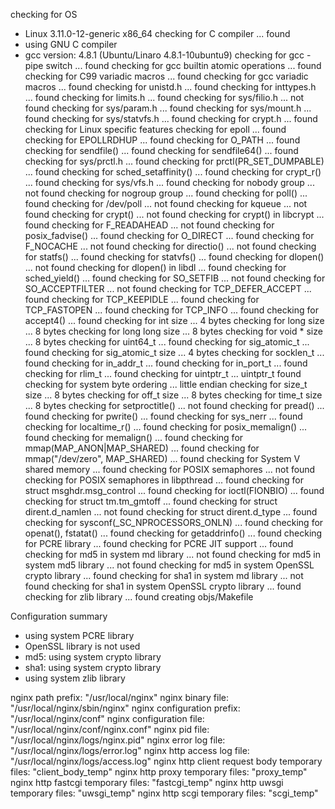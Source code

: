 checking for OS
 + Linux 3.11.0-12-generic x86_64
checking for C compiler ... found
 + using GNU C compiler
 + gcc version: 4.8.1 (Ubuntu/Linaro 4.8.1-10ubuntu9) 
checking for gcc -pipe switch ... found
checking for gcc builtin atomic operations ... found
checking for C99 variadic macros ... found
checking for gcc variadic macros ... found
checking for unistd.h ... found
checking for inttypes.h ... found
checking for limits.h ... found
checking for sys/filio.h ... not found
checking for sys/param.h ... found
checking for sys/mount.h ... found
checking for sys/statvfs.h ... found
checking for crypt.h ... found
checking for Linux specific features
checking for epoll ... found
checking for EPOLLRDHUP ... found
checking for O_PATH ... found
checking for sendfile() ... found
checking for sendfile64() ... found
checking for sys/prctl.h ... found
checking for prctl(PR_SET_DUMPABLE) ... found
checking for sched_setaffinity() ... found
checking for crypt_r() ... found
checking for sys/vfs.h ... found
checking for nobody group ... not found
checking for nogroup group ... found
checking for poll() ... found
checking for /dev/poll ... not found
checking for kqueue ... not found
checking for crypt() ... not found
checking for crypt() in libcrypt ... found
checking for F_READAHEAD ... not found
checking for posix_fadvise() ... found
checking for O_DIRECT ... found
checking for F_NOCACHE ... not found
checking for directio() ... not found
checking for statfs() ... found
checking for statvfs() ... found
checking for dlopen() ... not found
checking for dlopen() in libdl ... found
checking for sched_yield() ... found
checking for SO_SETFIB ... not found
checking for SO_ACCEPTFILTER ... not found
checking for TCP_DEFER_ACCEPT ... found
checking for TCP_KEEPIDLE ... found
checking for TCP_FASTOPEN ... found
checking for TCP_INFO ... found
checking for accept4() ... found
checking for int size ... 4 bytes
checking for long size ... 8 bytes
checking for long long size ... 8 bytes
checking for void * size ... 8 bytes
checking for uint64_t ... found
checking for sig_atomic_t ... found
checking for sig_atomic_t size ... 4 bytes
checking for socklen_t ... found
checking for in_addr_t ... found
checking for in_port_t ... found
checking for rlim_t ... found
checking for uintptr_t ... uintptr_t found
checking for system byte ordering ... little endian
checking for size_t size ... 8 bytes
checking for off_t size ... 8 bytes
checking for time_t size ... 8 bytes
checking for setproctitle() ... not found
checking for pread() ... found
checking for pwrite() ... found
checking for sys_nerr ... found
checking for localtime_r() ... found
checking for posix_memalign() ... found
checking for memalign() ... found
checking for mmap(MAP_ANON|MAP_SHARED) ... found
checking for mmap("/dev/zero", MAP_SHARED) ... found
checking for System V shared memory ... found
checking for POSIX semaphores ... not found
checking for POSIX semaphores in libpthread ... found
checking for struct msghdr.msg_control ... found
checking for ioctl(FIONBIO) ... found
checking for struct tm.tm_gmtoff ... found
checking for struct dirent.d_namlen ... not found
checking for struct dirent.d_type ... found
checking for sysconf(_SC_NPROCESSORS_ONLN) ... found
checking for openat(), fstatat() ... found
checking for getaddrinfo() ... found
checking for PCRE library ... found
checking for PCRE JIT support ... found
checking for md5 in system md library ... not found
checking for md5 in system md5 library ... not found
checking for md5 in system OpenSSL crypto library ... found
checking for sha1 in system md library ... not found
checking for sha1 in system OpenSSL crypto library ... found
checking for zlib library ... found
creating objs/Makefile

Configuration summary
  + using system PCRE library
  + OpenSSL library is not used
  + md5: using system crypto library
  + sha1: using system crypto library
  + using system zlib library

  nginx path prefix: "/usr/local/nginx"
  nginx binary file: "/usr/local/nginx/sbin/nginx"
  nginx configuration prefix: "/usr/local/nginx/conf"
  nginx configuration file: "/usr/local/nginx/conf/nginx.conf"
  nginx pid file: "/usr/local/nginx/logs/nginx.pid"
  nginx error log file: "/usr/local/nginx/logs/error.log"
  nginx http access log file: "/usr/local/nginx/logs/access.log"
  nginx http client request body temporary files: "client_body_temp"
  nginx http proxy temporary files: "proxy_temp"
  nginx http fastcgi temporary files: "fastcgi_temp"
  nginx http uwsgi temporary files: "uwsgi_temp"
  nginx http scgi temporary files: "scgi_temp"


